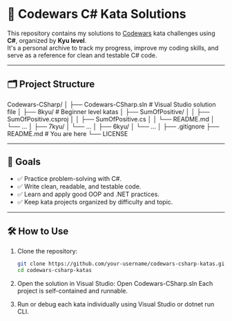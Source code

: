 # 🧠 Codewars C# Kata Solutions

This repository contains my solutions to [Codewars](https://www.codewars.com/) kata challenges using **C#**, organized by **Kyu level**.  
It's a personal archive to track my progress, improve my coding skills, and serve as a reference for clean and testable C# code.

---

## 🗂️ Project Structure

Codewars-CSharp/ │ ├── Codewars-CSharp.sln # Visual Studio solution file │ ├── 8kyu/ # Beginner level katas │ ├── SumOfPositive/
│ │ ├── SumOfPositive.csproj │ │ ├── SumOfPositive.cs │ │ └── README.md │ └── ... │ ├── 7kyu/ │ └── ... │ ├── 6kyu/ │ └── ... │ ├── .gitignore ├── README.md # You are here └── LICENSE


---

## 🎯 Goals

- ✅ Practice problem-solving with C#.
- ✅ Write clean, readable, and testable code.
- ✅ Learn and apply good OOP and .NET practices.
- ✅ Keep kata projects organized by difficulty and topic.

---

## 🛠️ How to Use

1. Clone the repository:
   ```bash
   git clone https://github.com/your-username/codewars-csharp-katas.git
   cd codewars-csharp-katas
2. Open the solution in Visual Studio:
    Open Codewars-CSharp.sln
    Each project is self-contained and runnable.

3. Run or debug each kata individually using Visual Studio or dotnet run CLI.